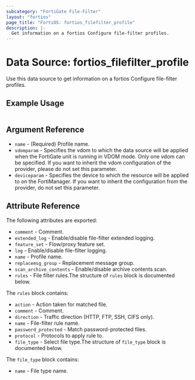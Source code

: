 ```yaml
---
subcategory: "FortiGate File-Filter"
layout: "fortios"
page_title: "FortiOS: fortios_filefilter_profile"
description: |-
  Get information on a fortios Configure file-filter profiles.
---
```


# Data Source: fortios_filefilter_profile
Use this data source to get information on a fortios Configure file-filter profiles.


## Example Usage

```hcl

```

## Argument Reference

* `name` - (Required) Profile name.
* `vdomparam` - Specifies the vdom to which the data source will be applied when the FortiGate unit is running in VDOM mode. Only one vdom can be specified. If you want to inherit the vdom configuration of the provider, please do not set this parameter.
* `deviceparam` - Specifies the device to which the resource will be applied to on the FortiManager. If you want to inherit the configuration from the provider, do not set this parameter.

## Attribute Reference

The following attributes are exported:

* `comment` - Comment.
* `extended_log` - Enable/disable file-filter extended logging.
* `feature_set` - Flow/proxy feature set.
* `log` - Enable/disable file-filter logging.
* `name` - Profile name.
* `replacemsg_group` - Replacement message group.
* `scan_archive_contents` - Enable/disable archive contents scan.
* `rules` - File filter rules.The structure of `rules` block is documented below.

The `rules` block contains:

* `action` - Action taken for matched file.
* `comment` - Comment.
* `direction` - Traffic direction (HTTP, FTP, SSH, CIFS only).
* `name` - File-filter rule name.
* `password_protected` - Match password-protected files.
* `protocol` - Protocols to apply rule to.
* `file_type` - Select file type.The structure of `file_type` block is documented below.

The `file_type` block contains:

* `name` - File type name.

